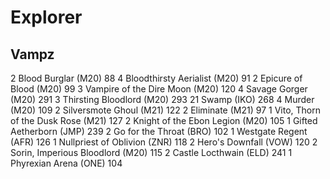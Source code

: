 # Explorer

## Vampz

2 Blood Burglar (M20) 88
4 Bloodthirsty Aerialist (M20) 91
2 Epicure of Blood (M20) 99
3 Vampire of the Dire Moon (M20) 120
4 Savage Gorger (M20) 291
3 Thirsting Bloodlord (M20) 293
21 Swamp (IKO) 268
4 Murder (M20) 109
2 Silversmote Ghoul (M21) 122
2 Eliminate (M21) 97
1 Vito, Thorn of the Dusk Rose (M21) 127
2 Knight of the Ebon Legion (M20) 105
1 Gifted Aetherborn (JMP) 239
2 Go for the Throat (BRO) 102
1 Westgate Regent (AFR) 126
1 Nullpriest of Oblivion (ZNR) 118
2 Hero's Downfall (VOW) 120
2 Sorin, Imperious Bloodlord (M20) 115
2 Castle Locthwain (ELD) 241
1 Phyrexian Arena (ONE) 104
